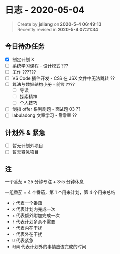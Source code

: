 日志 - 2020-05-04
===

> Create by **jsliang** on **2020-5-4 06:49:13**  
> Recently revised in **2020-5-4 07:21:34**

## 今日待办任务

* [x] 制定计划 X
* [ ] 系统学习课程 - 设计模式 ???
* [ ] 工作 ??????
* [ ] VS Code 插件开发 - CSS 在 JSX 文件中无法跳转 ??
* [ ] 算法与数据结构小册 - 前言 ????
  * [ ] 导读
  * [ ] 探索精神
  * [ ] 个人技巧
* [ ] 剑指 offer 系列刷题 - 面试题 03 ??
* [ ] labuladong 文章学习 - 第零章 ??

## 计划外 & 紧急

* [ ] 暂无计划外项目
* [ ] 暂无紧急项目

## 注

一个番茄 = 25 分钟专注 + 3~5 分钟休息

一组番茄 = 4 个番茄，第 1 个用来计划，第 4 个用来总结

* `?` 代表一个番茄
* `X` 代表计划内完成一次
* `x` 代表额外附加完成一次
* `!` 代表计划多余不需要
* `'` 代表内在干扰
* `-` 代表外在干扰
* `U` 代表紧急
* `时间` 代表计划外的事情应该完成的时间

